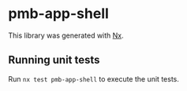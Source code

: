 # pmb-app-shell

This library was generated with [Nx](https://nx.dev).

## Running unit tests

Run `nx test pmb-app-shell` to execute the unit tests.
